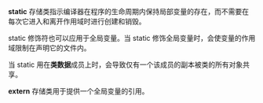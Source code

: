 

**static** 存储类指示编译器在程序的生命周期内保持局部变量的存在，而不需要在每次它进入和离开作用域时进行创建和销毁。

static 修饰符也可以应用于全局变量。当 static 修饰全局变量时，会使变量的作用域限制在声明它的文件内。

当 static 用在**类数据**成员上时，会导致仅有一个该成员的副本被类的所有对象共享。

**extern** 存储类用于提供一个全局变量的引用。

